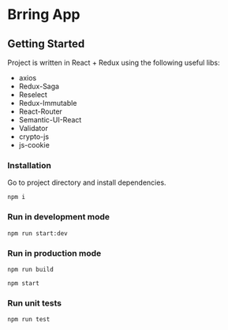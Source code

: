 # Brring App

## Getting Started

Project is written in React + Redux using the following useful libs:
* axios
* Redux-Saga
* Reselect
* Redux-Immutable
* React-Router
* Semantic-UI-React
* Validator
* crypto-js
* js-cookie

### Installation

Go to project directory and install dependencies.

```
npm i
```

### Run in development mode

```
npm run start:dev
```
### Run in production mode

```
npm run build

npm start
```

### Run unit tests

```
npm run test
```